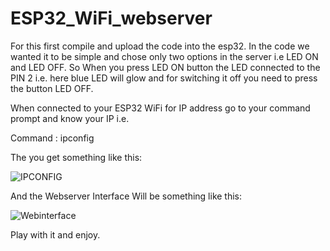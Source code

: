# ESP32_WiFi_webserver
For this first compile and upload the code into the esp32.
In the code we wanted it to be simple and chose only two options in the server i.e LED ON and LED OFF.
So When you press LED ON button the LED connected to the PIN 2 i.e. here blue LED will glow and for switching it off you need to press the button LED OFF.

When connected to your ESP32 WiFi for IP address go to your command prompt and know your IP i.e. 

Command : ipconfig

The you get something like this:

![IPCONFIG](https://user-images.githubusercontent.com/70768880/138465834-7ead6a97-29ba-41a5-a083-d0d40cf51238.png)

And the Webserver Interface Will be something like this:

![Webinterface](https://user-images.githubusercontent.com/70768880/138466162-9eab1de6-7d8e-4dd2-b6f8-40e8bff38645.png)

Play with it and enjoy.



